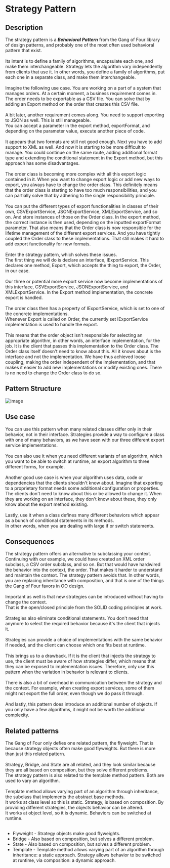 # Strategy Pattern


## Description
The strategy pattern is a ***Behavioral Pattern*** from the Gang of Four library of design patterns, and probably one of the most often used behavioral pattern that exist. </br>
</br>
Its intent is to define a family of algorithms, encapsulate each one, and make them interchangeable. 
Strategy lets the algorithm vary independently from clients that use it. 
In other words, you define a family of algorithms, put each one in a separate class, and make them interchangeable. </br>
</br>
Imagine the following use case. You are working on a part of a system that manages orders. 
At a certain moment, a business requirement comes in. The order needs to be exportable as a CSV file.
You can solve that by adding an Export method on the order that creates this CSV file. </br>
</br>
A bit later, another requirement comes along. You need to support exporting to JSON as well. This is still manageable.</br>
You can accept a parameter in the export method, exportFormat, and depending on the parameter value, execute another piece of code.</br> 
</br>
It appears that two formats are still not good enough. Next you have to add support to XML as well.
And now it is starting to be more difficult to manage.
You could continue on the same route, adding additional format type and extending the conditional statement in the Export method, but this approach has some disadvantages. </br>
</br>
The order class is becoming more complex with all this export logic contained in it. 
When you want to change export logic or add new ways to export, you always have to change the order class.
This definitely means that the order class is starting to have too much responsibilities, and you can partially solve that by adhering to the single responsibility principle. </br>
</br>
You can put the different types of export functionalities in classes of their own, CSVExportService, JSONExportService, XMLExportService, and so on.
And store instances of those on the Order class. In the export method, the correct instance is then used, depending on the inputted exportFormat parameter. 
That also means that the Order class is now responsible for the lifetime management of the different export services.
And you have tightly coupled the Order class to these implementations. That still makes it hard to add export functionality for new formats. </br>
</br>
Enter the strategy pattern, which solves these issues. </br>
The first thing we will do is declare an interface, IExportService. 
This declares one method, Export, which accepts the thing to export, the Order, in our case.</br>
</br>
Our three or potential more export service now become implementations of this interface, CSVExportService, JSONExportService, and XMLExportService. 
In the Export method implementation, the concrete export is handled. </br>
</br>
The order class then has a property of IExportService, which is set to one of the concrete implementations. </br>
Whenever Export is called on Order, the currently set IExportService implementation is used to handle the export. </br>
</br>
This means that the order object isn't responsible for selecting an appropriate algorithm, in other words, an interface implementation, for the job.
It is the client that passes this implementation to the Order class. 
The Order class itself doesn't need to know about this. 
All it knows about is the interface and not the implementation. 
We have thus achieved loose coupling, making the order independent of the implementation, and that makes it easier to add new implementations or modify existing ones.
There is no need to change the Order class to do so.


## Pattern Structure 
![image](https://user-images.githubusercontent.com/42718910/206368902-dc4e0629-f474-40aa-afaa-9f000ae5a8a7.png)



## Use case
You can use this pattern when many related classes differ only in their behavior, not in their interface.
Strategies provide a way to configure a class with one of many behaviors, as we have seen with our three different export service implementations.</br>
</br>
You can also use it when you need different variants of an algorithm, which you want to be able to switch at runtime, an export algorithm to three different forms, for example.</br>
</br>
Another good use case is when your algorithm uses data, code or dependencies that the clients shouldn't know about. 
Imagine that exporting to a proprietary format needs some additional configuration or properties.
The clients don't need to know about this or be allowed to change it. 
When they are working on an interface, they don't know about these, they only know about the export method existing.</br>
</br>
Lastly, use it when a class defines many different behaviors which appear as a bunch of conditional statements in its methods. </br>
In other words, when you are dealing with large if or switch statements. </br>


## Consequences
The strategy pattern offers an alternative to subclassing your context. Continuing with our example, we could have created an XML order subclass, a CSV order subclass, and so on.
But that would have hardwired the behavior into the context, the order. That makes it harder to understand and maintain the context. The strategy pattern avoids that. 
In other words, you are replacing inheritance with composition, and that is one of the things the Gang of Four favors in OO design. </br>
</br>
Important as well is that new strategies can be introduced without having to change the context.</br>
That is the open/closed principle from the SOLID coding principles at work. </br>
</br>
Strategies also eliminate conditional statements. You don't need that anymore to select the required behavior because it's the client that injects it. </br>
</br>
Strategies can provide a choice of implementations with the same behavior if needed, and the client can choose which one fits best at runtime. </br>
</br>
This brings us to a drawback. If it is the client that injects the strategy to use, the client must be aware of how strategies differ, which means that they can be exposed to implementation issues.
Therefore, only use this pattern when the variation in behavior is relevant to clients. </br>
</br>
There is also a bit of overhead in communication between the strategy and the context. 
For example, when creating export services, some of them might not export the full order, even though we do pass it through. </br>
</br>
And lastly, this pattern does introduce an additional number of objects. If you only have a few algorithms, it might not be worth the additional complexity. 


## Related patterns
The Gang of Four only defies one related pattern, the flyweight. That is because strategy objects often make good flyweights. But there is more than just this related pattern. </br>
</br>
Strategy, Bridge, and State are all related, and they look similar because they are all based on composition, but they solve different problems. </br>
The strategy pattern is also related to the template method pattern. Both are used to vary an algorithm. </br>
</br>
Template method allows varying part of an algorithm through inheritance, the subclass that implements the abstract base methods. </br>
It works at class level so this is static. Strategy, is based on composition. By providing different strategies, the objects behavior can be altered.</br>
It works at object level, so it is dynamic. Behaviors can be switched at runtime. </br>
</br>
* Flyweight - Strategy objects make good flyweights.
* Bridge - Also based on composition, but solves a different problem.
* State - Also based on composition, but solves a different problem.
* Template - Template method allows varying part of an algorithm through inheritance: a static approach. Strategy allows behavior to be switched at runtime, via composition: a dynamic approach. 
